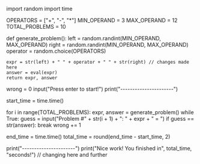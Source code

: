
import random
import time

OPERATORS = ["+", "-", "*"]
MIN_OPERAND = 3
MAX_OPERAND = 12
TOTAL_PROBLEMS = 10


def generate_problem():
    left = random.randint(MIN_OPERAND, MAX_OPERAND)
    right = random.randint(MIN_OPERAND, MAX_OPERAND)
    operator = random.choice(OPERATORS)

    expr = str(left) + " " + operator + " " + str(right) // changes made here
    answer = eval(expr)
    return expr, answer


wrong = 0
input("Press enter to start!")
print("----------------------")

start_time = time.time()

for i in range(TOTAL_PROBLEMS):
    expr, answer = generate_problem()
    while True:
        guess = input("Problem #" + str(i + 1) + ": " + expr + " = ")
        if guess == str(answer):
            break
        wrong += 1

end_time = time.time()
total_time = round(end_time - start_time, 2)

print("----------------------")
print("Nice work! You finished in", total_time, "seconds!") // changing here and further
